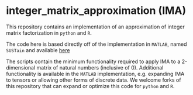 # integer_matrix_approximation (IMA)

This repository contains an implementation of an approximation of integer matrix factorization in `python` and `R`.

The code here is based directly off of the implementation in `MATLAB`, named `SUSTain` and available [here](https://github.com/kperros/SUSTain)

The scripts contain the minimum functionality required to apply IMA to a 2-dimensional matrix of natural numbers (inclusive of 0). Additional functionality is available in the `MATLAB` implementation, e.g. expanding IMA to tensors or allowing other forms of discrete data. We welcome forks of this repository that can expand or optimize this code for `python` and `R`.
